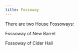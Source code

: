 ```yaml
---
title: Fossoway
---
```


There are two House Fossoways:

Fossoway of New Barrel

Fossoway of Cider Hall


